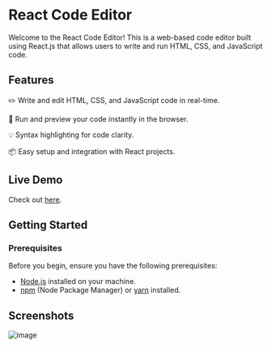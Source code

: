 # React Code Editor

Welcome to the React Code Editor! This is a web-based code editor built using React.js that allows users to write and run HTML, CSS, and JavaScript code.

## Features

✏️ Write and edit HTML, CSS, and JavaScript code in real-time.

🚀 Run and preview your code instantly in the browser.

💡 Syntax highlighting for code clarity.

📦 Easy setup and integration with React projects.

## Live Demo

Check out  [here](https://code-editor-k5dw.onrender.com/).
## Getting Started

### Prerequisites

Before you begin, ensure you have the following prerequisites:

- [Node.js](https://nodejs.org/) installed on your machine.
- [npm](https://www.npmjs.com/) (Node Package Manager) or [yarn](https://yarnpkg.com/) installed.
## Screenshots

![image](https://github.com/pitabasdev/Notes-app/assets/85897297/40191dbf-fb1a-490b-9351-03575f68cda3)


